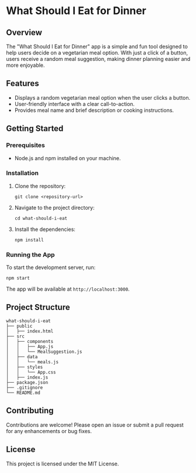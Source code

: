 # What Should I Eat for Dinner

## Overview
The "What Should I Eat for Dinner" app is a simple and fun tool designed to help users decide on a vegetarian meal option. With just a click of a button, users receive a random meal suggestion, making dinner planning easier and more enjoyable.

## Features
- Displays a random vegetarian meal option when the user clicks a button.
- User-friendly interface with a clear call-to-action.
- Provides meal name and brief description or cooking instructions.

## Getting Started

### Prerequisites
- Node.js and npm installed on your machine.

### Installation
1. Clone the repository:
   ```
   git clone <repository-url>
   ```
2. Navigate to the project directory:
   ```
   cd what-should-i-eat
   ```
3. Install the dependencies:
   ```
   npm install
   ```

### Running the App
To start the development server, run:
```
npm start
```
The app will be available at `http://localhost:3000`.

## Project Structure
```
what-should-i-eat
├── public
│   ├── index.html
├── src
│   ├── components
│   │   ├── App.js
│   │   └── MealSuggestion.js
│   ├── data
│   │   └── meals.js
│   ├── styles
│   │   └── App.css
│   ├── index.js
├── package.json
├── .gitignore
└── README.md
```

## Contributing
Contributions are welcome! Please open an issue or submit a pull request for any enhancements or bug fixes.

## License
This project is licensed under the MIT License.